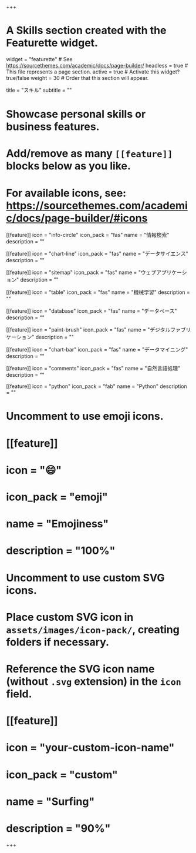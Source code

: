 +++
# A Skills section created with the Featurette widget.
widget = "featurette"  # See https://sourcethemes.com/academic/docs/page-builder/
headless = true  # This file represents a page section.
active = true  # Activate this widget? true/false
weight = 30  # Order that this section will appear.

title = "スキル"
subtitle = ""

# Showcase personal skills or business features.
# 
# Add/remove as many `[[feature]]` blocks below as you like.
# 
# For available icons, see: https://sourcethemes.com/academic/docs/page-builder/#icons

[[feature]]
  icon = "info-circle"
  icon_pack = "fas"
  name = "情報検索"
  description = ""

[[feature]]
  icon = "chart-line"
  icon_pack = "fas"
  name = "データサイエンス"
  description = ""
  
[[feature]]
  icon = "sitemap"
  icon_pack = "fas"
  name = "ウェブアプリケーション"
  description = ""

[[feature]]
  icon = "table"
  icon_pack = "fas"
  name = "機械学習"
  description = ""

[[feature]]
  icon = "database"
  icon_pack = "fas"
  name = "データベース"
  description = ""

[[feature]]
  icon = "paint-brush"
  icon_pack = "fas"
  name = "デジタルファブリケーション"
  description = ""

[[feature]]
  icon = "chart-bar"
  icon_pack = "fas"
  name = "データマイニング"
  description = ""

[[feature]]
  icon = "comments"
  icon_pack = "fas"
  name = "自然言語処理"
  description = ""

[[feature]]
  icon = "python"
  icon_pack = "fab"
  name = "Python"
  description = ""

# Uncomment to use emoji icons.
# [[feature]]
#  icon = ":smile:"
#  icon_pack = "emoji"
#  name = "Emojiness"
#  description = "100%"  

# Uncomment to use custom SVG icons.
# Place custom SVG icon in `assets/images/icon-pack/`, creating folders if necessary.
# Reference the SVG icon name (without `.svg` extension) in the `icon` field.
# [[feature]]
#  icon = "your-custom-icon-name"
#  icon_pack = "custom"
#  name = "Surfing"
#  description = "90%"

+++
